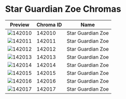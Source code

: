 # Star Guardian Zoe Chromas



| Preview | Chroma ID | Name |
|---------|-----------|------|
| ![142010](https://raw.communitydragon.org/latest/plugins/rcp-be-lol-game-data/global/default/v1/champion-chroma-images/142/142010.png) | 142010 | Star Guardian Zoe |
| ![142011](https://raw.communitydragon.org/latest/plugins/rcp-be-lol-game-data/global/default/v1/champion-chroma-images/142/142011.png) | 142011 | Star Guardian Zoe |
| ![142012](https://raw.communitydragon.org/latest/plugins/rcp-be-lol-game-data/global/default/v1/champion-chroma-images/142/142012.png) | 142012 | Star Guardian Zoe |
| ![142013](https://raw.communitydragon.org/latest/plugins/rcp-be-lol-game-data/global/default/v1/champion-chroma-images/142/142013.png) | 142013 | Star Guardian Zoe |
| ![142014](https://raw.communitydragon.org/latest/plugins/rcp-be-lol-game-data/global/default/v1/champion-chroma-images/142/142014.png) | 142014 | Star Guardian Zoe |
| ![142015](https://raw.communitydragon.org/latest/plugins/rcp-be-lol-game-data/global/default/v1/champion-chroma-images/142/142015.png) | 142015 | Star Guardian Zoe |
| ![142016](https://raw.communitydragon.org/latest/plugins/rcp-be-lol-game-data/global/default/v1/champion-chroma-images/142/142016.png) | 142016 | Star Guardian Zoe |
| ![142017](https://raw.communitydragon.org/latest/plugins/rcp-be-lol-game-data/global/default/v1/champion-chroma-images/142/142017.png) | 142017 | Star Guardian Zoe |